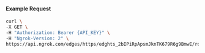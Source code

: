 <!-- Code generated for API Clients. DO NOT EDIT. -->

#### Example Request

```bash
curl \
-X GET \
-H "Authorization: Bearer {API_KEY}" \
-H "Ngrok-Version: 2" \
https://api.ngrok.com/edges/https/edghts_2bIPiRpApsmJknTK679R6g9BmwE/routes/edghtsrt_2bIPiVDvv8IvIQVsWIWM1yIr4cQ/circuit_breaker
```
